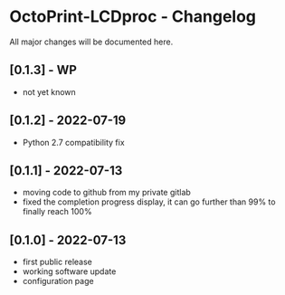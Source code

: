 # OctoPrint-LCDproc - Changelog

All major changes will be documented here.

## [0.1.3] - WP
- not yet known

## [0.1.2] - 2022-07-19
- Python 2.7 compatibility fix 

## [0.1.1] - 2022-07-13
- moving code to github from my private gitlab
- fixed the completion progress display, it can go further than 99% to finally reach 100%

## [0.1.0] - 2022-07-13
- first public release
- working software update
- configuration page
